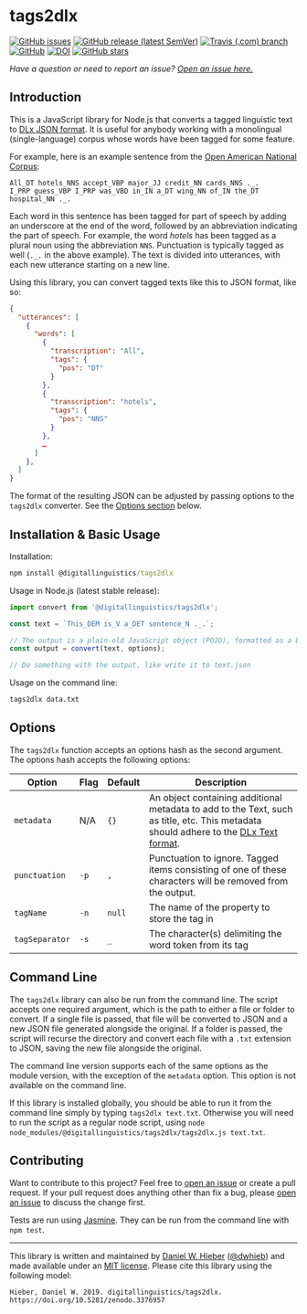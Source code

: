 # tags2dlx

[![GitHub issues](https://img.shields.io/github/issues/digitallinguistics/tags2dlx)][issues]
[![GitHub release (latest SemVer)](https://img.shields.io/github/v/release/digitallinguistics/tags2dlx?sort=semver)][releases]
[![Travis (.com) branch](https://img.shields.io/travis/com/digitallinguistics/tags2dlx/master)][Travis]
[![GitHub](https://img.shields.io/github/license/digitallinguistics/tags2dlx)][license]
[![DOI](https://zenodo.org/badge/203644170.svg)][Zenodo]
[![GitHub stars](https://img.shields.io/github/stars/digitallinguistics/tags2dlx?style=social)][GitHub]

_Have a question or need to report an issue? [Open an issue here.][issues]_

## Introduction

This is a JavaScript library for Node.js that converts a tagged linguistic text to [DLx JSON format][Daffodil]. It is useful for anybody working with a monolingual (single-language) corpus whose words have been tagged for some feature.

For example, here is an example sentence from the [Open American National Corpus][OANC]:

```text
All_DT hotels_NNS accept_VBP major_JJ credit_NN cards_NNS ._.
I_PRP guess_VBP I_PRP was_VBD in_IN a_DT wing_NN of_IN the_DT hospital_NN ._.
```

Each word in this sentence has been tagged for part of speech by adding an underscore at the end of the word, followed by an abbreviation indicating the part of speech. For example, the word _hotels_ has been tagged as a plural noun using the abbreviation `NNS`. Punctuation is typically tagged as well (`._.` in the above example). The text is divided into utterances, with each new utterance starting on a new line.

Using this library, you can convert tagged texts like this to JSON format, like so:

```json
{
  "utterances": [
    {
      "words": [
        {
          "transcription": "All",
          "tags": {
            "pos": "DT"
          }
        },
        {
          "transcription": "hotels",
          "tags": {
            "pos": "NNS"
          }
        },
        …
      ]
    },
  ]
}
```

The format of the resulting JSON can be adjusted by passing options to the `tags2dlx` converter. See the [Options section](#options) below.

## Installation & Basic Usage

Installation:

```cmd
npm install @digitallinguistics/tags2dlx
```

Usage in Node.js (latest stable release):

```js
import convert from '@digitallinguistics/tags2dlx';

const text = `This_DEM is_V a_DET sentence_N ._.`;

// The output is a plain-old JavaScript object (POJO), formatted as a DLx Text object
const output = convert(text, options);

// Do something with the output, like write it to text.json
```

Usage on the command line:

```cmd
tags2dlx data.txt
```

## Options

The `tags2dlx` function accepts an options hash as the second argument. The options hash accepts the following options:

Option                | Flag | Default | Description
--------------------- | ---- | ------- | -----------
`metadata`            | N/A  | `{}`    | An object containing additional metadata to add to the Text, such as title, etc. This metadata should adhere to the [DLx Text format][Text].
`punctuation`         | `-p` | `,`     | Punctuation to ignore. Tagged items consisting of one of these characters will be removed from the output.
`tagName`             | `-n` | `null`  | The name of the property to store the tag in
`tagSeparator`        | `-s` | `_`     | The character(s) delimiting the word token from its tag

## Command Line

The `tags2dlx` library can also be run from the command line. The script accepts one required argument, which is the path to either a file or folder to convert. If a single file is passed, that file will be converted to JSON and a new JSON file generated alongside the original. If a folder is passed, the script will recurse the directory and convert each file with a `.txt` extension to JSON, saving the new file alongside the original.

The command line version supports each of the same options as the module version, with the exception of the `metadata` option. This option is not available on the command line.

If this library is installed globally, you should be able to run it from the command line simply by typing `tags2dlx text.txt`. Otherwise you will need to run the script as a regular node script, using `node node_modules/@digitallinguistics/tags2dlx/tags2dlx.js text.txt`.

## Contributing

Want to contribute to this project? Feel free to [open an issue][issues] or create a pull request. If your pull request does anything other than fix a bug, please [open an issue][issues] to discuss the change first.

Tests are run using [Jasmine][Jasmine]. They can be run from the command line with `npm test`.

<hr>

This library is written and maintained by [Daniel W. Hieber][me] ([@dwhieb][profile]) and made available under an [MIT license][license]. Please cite this library using the following model:

```
Hieber, Daniel W. 2019. digitallinguistics/tags2dlx. https://doi.org/10.5281/zenodo.3376957
```

[Daffodil]: https://format.digitallinguistics.io
[GitHub]:   https://github.com/digitallinguistics/tags2dlx
[issues]:   https://github.com/digitallinguistics/tags2dlx/issues
[Jasmine]:  https://jasmine.github.io/
[license]:  https://github.com/digitallinguistics/tags2dlx/blob/master/LICENSE.md
[me]:       https://danielhieber.com
[OANC]:     http://www.anc.org/
[profile]:  https://github.com/dwhieb
[releases]: https://github.com/digitallinguistics/tags2dlx/releases
[Text]:     https://format.digitallinguistics.io/schemas/Text
[Travis]:   https://travis-ci.com/digitallinguistics/tags2dlx/branches
[Zenodo]:   https://zenodo.org/badge/latestdoi/203644170
